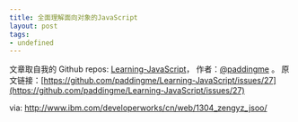 ```yaml
---
title: 全面理解面向对象的JavaScript
layout: post
tags:
- undefined
---
```



 文章取自我的 Github  repos: [Learning-JavaScript](https://github.com/paddingme/Learning-JavaScript)， 作者：[@paddingme](http://padding.me/about.html) 。
  原文链接：[https://github.com/paddingme/Learning-JavaScript/issues/27](https://github.com/paddingme/Learning-JavaScript/issues/27)

via: http://www.ibm.com/developerworks/cn/web/1304_zengyz_jsoo/